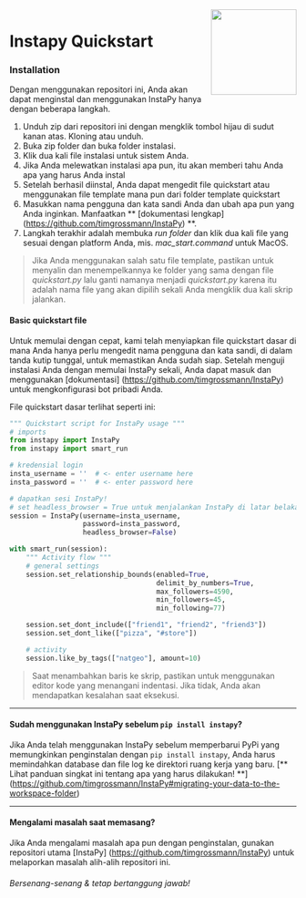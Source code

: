 <img src="https://i.imgur.com/sJzfZsL.jpg" width="150" align="right">

# Instapy Quickstart

### Installation
Dengan menggunakan repositori ini, Anda akan dapat menginstal dan menggunakan InstaPy hanya dengan beberapa langkah.

1. Unduh zip dari repositori ini dengan mengklik tombol hijau di sudut kanan atas. Kloning atau unduh.
2. Buka zip folder dan buka folder instalasi.
3. Klik dua kali file instalasi untuk sistem Anda.
4. Jika Anda melewatkan instalasi apa pun, itu akan memberi tahu Anda apa yang harus Anda instal
5. Setelah berhasil diinstal, Anda dapat mengedit file quickstart atau menggunakan file template mana pun dari folder template quickstart
6. Masukkan nama pengguna dan kata sandi Anda dan ubah apa pun yang Anda inginkan. Manfaatkan ** [dokumentasi lengkap] (https://github.com/timgrossmann/InstaPy) **.
7. Langkah terakhir adalah membuka _run folder_ dan klik dua kali file yang sesuai dengan platform Anda, mis. _mac_start.command_ untuk MacOS.

>Jika Anda menggunakan salah satu file template, pastikan untuk menyalin dan menempelkannya ke folder yang sama dengan file _quickstart.py_ lalu ganti namanya menjadi _quickstart.py_ karena itu adalah nama file yang akan dipilih sekali Anda mengklik dua kali skrip jalankan. 

#### Basic quickstart file 
Untuk memulai dengan cepat, kami telah menyiapkan file quickstart dasar di mana Anda hanya perlu mengedit nama pengguna dan kata sandi, di dalam tanda kutip tunggal, untuk memastikan Anda sudah siap.
Setelah menguji instalasi Anda dengan memulai InstaPy sekali, Anda dapat masuk dan menggunakan [dokumentasi] (https://github.com/timgrossmann/InstaPy) untuk mengkonfigurasi bot pribadi Anda.

File quickstart dasar terlihat seperti ini:
```python
""" Quickstart script for InstaPy usage """
# imports
from instapy import InstaPy
from instapy import smart_run

# kredensial login
insta_username = ''  # <- enter username here
insta_password = ''  # <- enter password here

# dapatkan sesi InstaPy!
# set headless_browser = True untuk menjalankan InstaPy di ​​latar belakang
session = InstaPy(username=insta_username,
                  password=insta_password,
                  headless_browser=False)

with smart_run(session):
    """ Activity flow """
    # general settings
    session.set_relationship_bounds(enabled=True,
                                    delimit_by_numbers=True,
                                    max_followers=4590,
                                    min_followers=45,
                                    min_following=77)

    session.set_dont_include(["friend1", "friend2", "friend3"])
    session.set_dont_like(["pizza", "#store"])

    # activity
    session.like_by_tags(["natgeo"], amount=10)
```

> Saat menambahkan baris ke skrip, pastikan untuk menggunakan editor kode yang menangani indentasi. Jika tidak, Anda akan mendapatkan kesalahan saat eksekusi.
---

#### Sudah menggunakan InstaPy sebelum `pip install instapy`?
Jika Anda telah menggunakan InstaPy sebelum memperbarui PyPi yang memungkinkan penginstalan dengan `pip install instapy`, Anda harus memindahkan database dan file log ke direktori ruang kerja yang baru.
[** Lihat panduan singkat ini tentang apa yang harus dilakukan! **] (https://github.com/timgrossmann/InstaPy#migrating-your-data-to-the-workspace-folder)

---

#### Mengalami masalah saat memasang?
Jika Anda mengalami masalah apa pun dengan penginstalan, gunakan repositori utama [InstaPy] (https://github.com/timgrossmann/InstaPy) untuk melaporkan masalah alih-alih repositori ini.


###### Bersenang-senang & tetap bertanggung jawab!